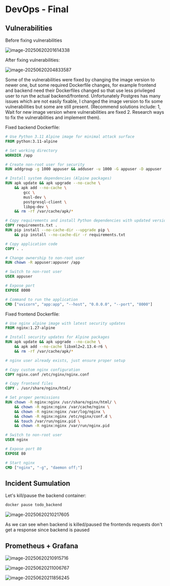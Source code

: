 # DevOps - Final

## Vulnerabilities

Before fixing vulnerabilities

![image-20250620201614338](/home/churchin/.config/Typora/typora-user-images/image-20250620201614338.png)

After fixing vulnerabilities:

![image-20250620204833587](/home/churchin/.config/Typora/typora-user-images/image-20250620204833587.png)

Some of the vulnerabilities were fixed by changing the image version to newer one, but some required Dockerfile changes, for example frontend and backend need their Dockerfiles changed so that use less privileged user to run the actual backend/frontend. Unfortunately Postgres has many issues which are not easily fixable, I changed the image version to fix some vulnerabilities but some are still present. (Recommend solutions include: 1, Wait for new image version where vulnerabilities are fixed 2. Research ways to fix the vulnerabilities and implement them).

Fixed backend Dockerfile:

```dockerfile
# Use Python 3.11 Alpine image for minimal attack surface
FROM python:3.11-alpine

# Set working directory
WORKDIR /app

# Create non-root user for security
RUN addgroup -g 1000 appuser && adduser -u 1000 -G appuser -D appuser

# Install system dependencies (Alpine packages)
RUN apk update && apk upgrade --no-cache \
    && apk add --no-cache \
        gcc \
        musl-dev \
        postgresql-client \
        libpq-dev \
    && rm -rf /var/cache/apk/*

# Copy requirements and install Python dependencies with updated versions
COPY requirements.txt .
RUN pip install --no-cache-dir --upgrade pip \
    && pip install --no-cache-dir -r requirements.txt

# Copy application code
COPY . .

# Change ownership to non-root user
RUN chown -R appuser:appuser /app

# Switch to non-root user
USER appuser

# Expose port
EXPOSE 8000

# Command to run the application
CMD ["uvicorn", "app:app", "--host", "0.0.0.0", "--port", "8000"]
```

Fixed frontend Dockerfile:

```dockerfile
# Use nginx alpine image with latest security updates
FROM nginx:1.27-alpine

# Install security updates for Alpine packages
RUN apk update && apk upgrade --no-cache \
    && apk add --no-cache libxml2=2.13.4-r6 \
    && rm -rf /var/cache/apk/*

# nginx user already exists, just ensure proper setup

# Copy custom nginx configuration
COPY nginx.conf /etc/nginx/nginx.conf

# Copy frontend files
COPY . /usr/share/nginx/html/

# Set proper permissions
RUN chown -R nginx:nginx /usr/share/nginx/html/ \
    && chown -R nginx:nginx /var/cache/nginx \
    && chown -R nginx:nginx /var/log/nginx \
    && chown -R nginx:nginx /etc/nginx/conf.d \
    && touch /var/run/nginx.pid \
    && chown -R nginx:nginx /var/run/nginx.pid

# Switch to non-root user
USER nginx

# Expose port 80
EXPOSE 80

# Start nginx
CMD ["nginx", "-g", "daemon off;"]
```



## Incident Sumulation

Let's kill/pause the backend container:

```bash
docker pause todo_backend
```



![image-20250620210217605](/home/churchin/.config/Typora/typora-user-images/image-20250620210217605.png)

As we can see when backend is killed/paused the frontends requests don't get a response since backend is paused



## Prometheus + Grafana

![image-20250620210915716](/home/churchin/.config/Typora/typora-user-images/image-20250620210915716.png)

![image-20250620211006767](/home/churchin/.config/Typora/typora-user-images/image-20250620211006767.png)

![image-20250620211856245](/home/churchin/.config/Typora/typora-user-images/image-20250620211856245.png)
